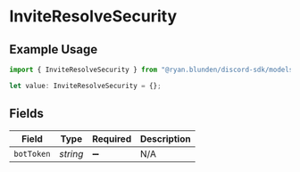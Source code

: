 # InviteResolveSecurity

## Example Usage

```typescript
import { InviteResolveSecurity } from "@ryan.blunden/discord-sdk/models/operations";

let value: InviteResolveSecurity = {};
```

## Fields

| Field              | Type               | Required           | Description        |
| ------------------ | ------------------ | ------------------ | ------------------ |
| `botToken`         | *string*           | :heavy_minus_sign: | N/A                |